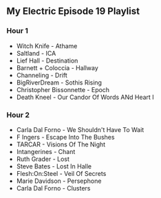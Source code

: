 ## My Electric Episode 19 Playlist

### Hour 1
* Witch Knife - Athame
* Saltland - ICA
* Lief Hall - Destination
* Barnett + Coloccia - Hallway
* Channeling - Drift
* BigRiverDream - Sothis Rising
* Christopher Bissonnette - Epoch
* Death Kneel - Our Candor Of Words ANd Heart I

### Hour 2
* Carla Dal Forno - We Shouldn't Have To Wait
* F Ingers - Escape Into The Bushes
* TARCAR - Visions Of The Night
* Intangerines - Chant
* Ruth Grader - Lost
* Steve Bates - Lost In Halle
* Flesh:On:Steel - Veil Of Secrets
* Marie Davidson - Persephone
* Carla Dal Forno - Clusters
